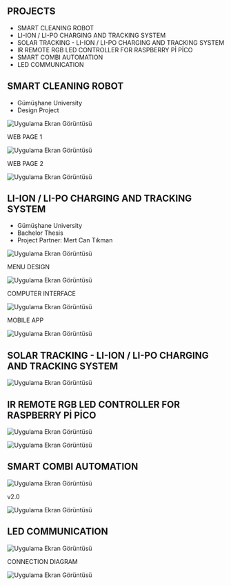 ## PROJECTS

- SMART CLEANING ROBOT
- LI-ION / LI-PO CHARGING AND TRACKING SYSTEM
- SOLAR TRACKING - LI-ION / LI-PO CHARGING AND TRACKING SYSTEM
- IR REMOTE RGB LED CONTROLLER FOR RASPBERRY Pİ PİCO
- SMART COMBI AUTOMATION
- LED COMMUNICATION


## SMART CLEANING ROBOT

- Gümüşhane University
- Design Project

![Uygulama Ekran Görüntüsü](figure/smartCleaningRobot.png)


WEB PAGE 1

![Uygulama Ekran Görüntüsü](figure/smartCleaningRobot_mobile_app.PNG)


WEB PAGE 2

![Uygulama Ekran Görüntüsü](figure/webpage_2%20.PNG)


## LI-ION / LI-PO CHARGING AND TRACKING SYSTEM

- Gümüşhane University
- Bachelor Thesis
- Project Partner: Mert Can Tıkman


![Uygulama Ekran Görüntüsü](figure/lipo.png)



MENU DESIGN 

![Uygulama Ekran Görüntüsü](figure/lipo_menu.png)


COMPUTER INTERFACE

![Uygulama Ekran Görüntüsü](figure/lipo_computer_interface.png)


MOBILE APP 

![Uygulama Ekran Görüntüsü](figure/lipo_mobile_app.png)



## SOLAR TRACKING - LI-ION / LI-PO CHARGING AND TRACKING SYSTEM



![Uygulama Ekran Görüntüsü](figure/Lipo4.jpg)



## IR REMOTE RGB LED CONTROLLER FOR RASPBERRY Pİ PİCO



![Uygulama Ekran Görüntüsü](https://raw.githubusercontent.com/Onuryetim/Micropython-Rgb-Led-Remote/main/Figure/ir_remote_rgb_3.PNG?token=GHSAT0AAAAAACB4XBP5E2J4WXNV7AQQADJ4ZCJEJDQ)

![Uygulama Ekran Görüntüsü](https://raw.githubusercontent.com/Onuryetim/Micropython-Rgb-Led-Remote/main/Figure/ir_remote_rgb_2.PNG?token=GHSAT0AAAAAACB4XBP547CMH747VILOWZMWZCJELJA)



## SMART COMBI AUTOMATION 



![Uygulama Ekran Görüntüsü](figure/otomasyon.png)


v2.0

![Uygulama Ekran Görüntüsü](https://github.com/Onuryetim/SMART-COMBI-AUTOMATION/blob/main/figure/smart_combi_deneme.PNG)





## LED COMMUNICATION 



![Uygulama Ekran Görüntüsü](figure/ledCom.png)


CONNECTION DIAGRAM


![Uygulama Ekran Görüntüsü](figure/ledComCircuit.png)



